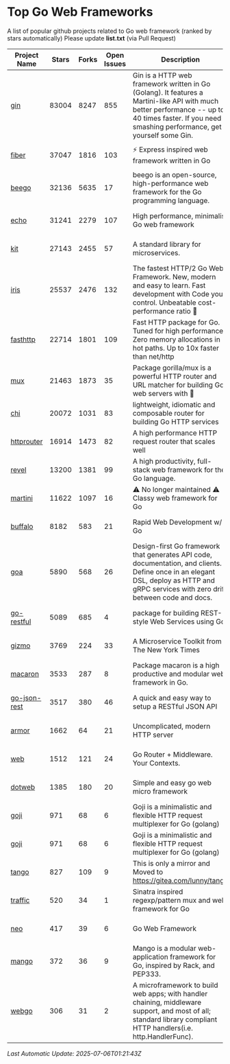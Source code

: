 # Top Go Web Frameworks
A list of popular github projects related to Go web framework (ranked by stars automatically)
Please update **list.txt** (via Pull Request)

| Project Name | Stars | Forks | Open Issues | Description | Last Commit |
| ------------ | ----- | ----- | ----------- | ----------- | ----------- |
| [gin](https://github.com/gin-gonic/gin) | 83004 | 8247 | 855 | Gin is a HTTP web framework written in Go (Golang). It features a Martini-like API with much better performance -- up to 40 times faster. If you need smashing performance, get yourself some Gin. | 2025-06-21 04:38:28 |
| [fiber](https://github.com/gofiber/fiber) | 37047 | 1816 | 103 | ⚡️ Express inspired web framework written in Go | 2025-07-03 16:30:47 |
| [beego](https://github.com/beego/beego) | 32136 | 5635 | 17 | beego is an open-source, high-performance web framework for the Go programming language. | 2025-05-26 16:18:52 |
| [echo](https://github.com/labstack/echo) | 31241 | 2279 | 107 | High performance, minimalist Go web framework | 2025-05-22 11:18:29 |
| [kit](https://github.com/go-kit/kit) | 27143 | 2455 | 57 | A standard library for microservices. | 2024-03-13 13:42:15 |
| [iris](https://github.com/kataras/iris) | 25537 | 2476 | 132 | The fastest HTTP/2 Go Web Framework. New, modern and easy to learn. Fast development with Code you control. Unbeatable cost-performance ratio :rocket: | 2025-06-02 15:31:12 |
| [fasthttp](https://github.com/valyala/fasthttp) | 22714 | 1801 | 109 | Fast HTTP package for Go. Tuned for high performance. Zero memory allocations in hot paths. Up to 10x faster than net/http | 2025-07-05 05:51:46 |
| [mux](https://github.com/gorilla/mux) | 21463 | 1873 | 35 | Package gorilla/mux is a powerful HTTP router and URL matcher for building Go web servers with 🦍 | 2024-06-19 23:50:04 |
| [chi](https://github.com/go-chi/chi) | 20072 | 1031 | 83 | lightweight, idiomatic and composable router for building Go HTTP services | 2025-06-20 12:21:10 |
| [httprouter](https://github.com/julienschmidt/httprouter) | 16914 | 1473 | 82 | A high performance HTTP request router that scales well | 2024-01-30 10:56:56 |
| [revel](https://github.com/revel/revel) | 13200 | 1381 | 99 | A high productivity, full-stack web framework for the Go language. | 2022-04-12 20:53:30 |
| [martini](https://github.com/go-martini/martini) | 11622 | 1097 | 16 | ⚠️ No longer maintained ⚠️  Classy web framework for Go | 2017-01-21 21:58:54 |
| [buffalo](https://github.com/gobuffalo/buffalo) | 8182 | 583 | 21 | Rapid Web Development w/ Go | 2025-05-19 20:53:16 |
| [goa](https://github.com/goadesign/goa) | 5890 | 568 | 26 | Design-first Go framework that generates API code, documentation, and clients. Define once in an elegant DSL, deploy as HTTP and gRPC services with zero drift between code and docs. | 2025-06-30 18:18:57 |
| [go-restful](https://github.com/emicklei/go-restful) | 5089 | 685 | 4 | package for building REST-style Web Services using Go | 2025-03-11 11:17:39 |
| [gizmo](https://github.com/nytimes/gizmo) | 3769 | 224 | 33 | A Microservice Toolkit from The New York Times | 2021-04-30 15:27:05 |
| [macaron](https://github.com/go-macaron/macaron) | 3533 | 287 | 8 | Package macaron is a high productive and modular web framework in Go. | 2025-06-09 00:40:29 |
| [go-json-rest](https://github.com/ant0ine/go-json-rest) | 3517 | 380 | 46 | A quick and easy way to setup a RESTful JSON API | 2017-09-13 04:12:08 |
| [armor](https://github.com/labstack/armor) | 1662 | 64 | 21 | Uncomplicated, modern HTTP server | 2019-08-03 18:10:09 |
| [web](https://github.com/gocraft/web) | 1512 | 121 | 24 | Go Router + Middleware. Your Contexts. | 2019-02-07 15:06:52 |
| [dotweb](https://github.com/devfeel/dotweb) | 1385 | 180 | 20 | Simple and easy go web micro framework | 2023-12-13 02:13:17 |
| [goji](https://github.com/goji/goji) | 971 | 68 | 6 | Goji is a minimalistic and flexible HTTP request multiplexer for Go (golang) | 2019-01-26 23:58:29 |
| [goji](https://github.com/goji/goji) | 971 | 68 | 6 | Goji is a minimalistic and flexible HTTP request multiplexer for Go (golang) | 2019-01-26 23:58:29 |
| [tango](https://github.com/lunny/tango) | 827 | 109 | 9 | This is only a mirror and Moved to https://gitea.com/lunny/tango | 2019-05-17 03:31:10 |
| [traffic](https://github.com/gravityblast/traffic) | 520 | 34 | 1 | Sinatra inspired regexp/pattern mux and web framework for Go | 2015-11-26 21:31:07 |
| [neo](https://github.com/ivpusic/neo) | 417 | 39 | 6 | Go Web Framework | 2017-08-14 23:54:31 |
| [mango](https://github.com/paulbellamy/mango) | 372 | 36 | 9 | Mango is a modular web-application framework for Go, inspired by Rack, and PEP333. | 2017-10-17 08:18:43 |
| [webgo](https://github.com/naughtygopher/webgo) | 306 | 31 | 2 | A microframework to build web apps; with handler chaining, middleware support, and most of all; standard library compliant HTTP handlers(i.e. http.HandlerFunc). | 2024-10-20 08:43:36 |

*Last Automatic Update: 2025-07-06T01:21:43Z*